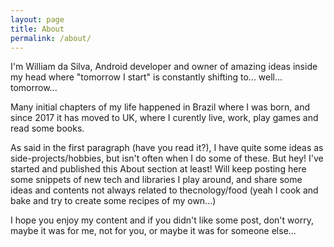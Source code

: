 ```yaml
---
layout: page
title: About
permalink: /about/
---
```


I'm William da Silva, Android developer and owner of amazing ideas inside my head where "tomorrow I start" is constantly shifting to... well... tomorrow...

Many initial chapters of my life happened in Brazil where I was born, and since 2017 it has moved to UK, where I curently live, work, play games and read some books.

As said in the first paragraph (have you read it?), I have quite some ideas as side-projects/hobbies, but isn't often when I do some of these. But hey! I've started and published this About section at least!
Will keep posting here some snippets of new tech and libraries I play around, and share some ideas and contents not always related to thecnology/food (yeah I cook and bake and try to create some recipes of my own...)

I hope you enjoy my content and if you didn't like some post, don't worry, maybe it was for me, not for you, or maybe it was for someone else...
